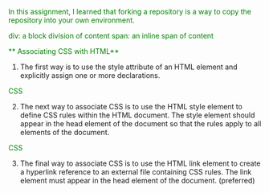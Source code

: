In this assignment, I learned that forking a repository is a way to copy the repository into your own environment.


div: a block division of content
span: an inline span of content


** Associating CSS with HTML**
1. The first way is to use the style attribute of an HTML element and explicitly assign one or more declarations.
<p style="color:green">CSS</p>

2. The next way to associate CSS is to use the HTML style element to define CSS rules within the HTML document. The style element should appear in the head element of the document so that the rules apply to all elements of the document.
<head>
  <style>
    p {
      color: green;
    }
  </style>
</head>
<body>
  <p>CSS</p>
</body>

3. The final way to associate CSS is to use the HTML link element to create a hyperlink reference to an external file containing CSS rules. The link element must appear in the head element of the document. (preferred)
<link rel="stylesheet" href="styles.css" />
